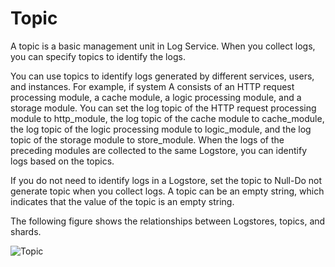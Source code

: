 # Topic

A topic is a basic management unit in Log Service. When you collect logs, you can specify topics to identify the logs.

You can use topics to identify logs generated by different services, users, and instances. For example, if system A consists of an HTTP request processing module, a cache module, a logic processing module, and a storage module. You can set the log topic of the HTTP request processing module to http\_module, the log topic of the cache module to cache\_module, the log topic of the logic processing module to logic\_module, and the log topic of the storage module to store\_module. When the logs of the preceding modules are collected to the same Logstore, you can identify logs based on the topics.

If you do not need to identify logs in a Logstore, set the topic to Null-Do not generate topic when you collect logs. A topic can be an empty string, which indicates that the value of the topic is an empty string.

The following figure shows the relationships between Logstores, topics, and shards.

![Topic](https://static-aliyun-doc.oss-accelerate.aliyuncs.com/assets/img/en-US/9548275851/p2389.png)

